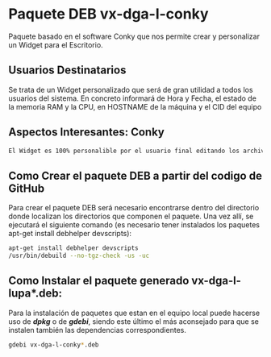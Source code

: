 # Paquete DEB vx-dga-l-conky

Paquete basado en el software Conky que nos permite crear y personalizar un Widget para el Escritorio.

## Usuarios Destinatarios

Se trata de un Widget personalizado que será de gran utilidad a todos los usuarios del sistema.  En concreto informará de Hora y Fecha, el estado de la memoria RAM y la CPU, en HOSTNAME de la máquina y el CID del equipo

## Aspectos Interesantes: Conky

```bash
El Widget es 100% personalible por el usuario final editando los archivos de conky.  Cuenta también con un lanzador para poder reiniciar el Conky en caso de ser necesario.
```

## Como Crear el paquete DEB a partir del codigo de GitHub

Para crear el paquete DEB será necesario encontrarse dentro del directorio donde localizan los directorios que componen el paquete.  Una vez allí, se ejecutará el siguiente comando (es necesario tener instalados los paquetes apt-get install debhelper devscripts):

```bash
apt-get install debhelper devscripts
/usr/bin/debuild --no-tgz-check -us -uc
```

## Como Instalar el paquete generado vx-dga-l-lupa*.deb:

Para la instalación de paquetes que estan en el equipo local puede hacerse uso de ***dpkg*** o de ***gdebi***, siendo este último el más aconsejado para que se instalen también las dependencias correspondientes.

```bash
gdebi vx-dga-l-conky*.deb
```
